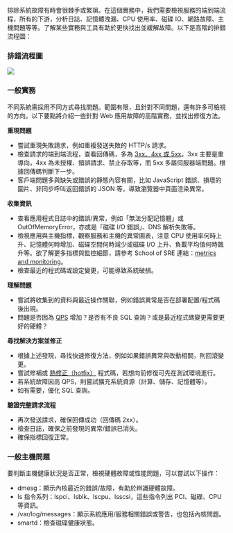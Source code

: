 排除系統故障有時會很棘手或繁瑣。在這個實務中，我們需要檢視服務的端到端流程，所有的下游，分析日誌、記憶體洩漏、CPU 使用率、磁碟 IO、網路故障、主機問題等等。了解某些實務與工具有助於更快找出並緩解故障。以下是高階的排錯流程圖：

### 排錯流程圖
![](images/TroubleshootingFlow.jpg)

### 一般實務
不同系統需採用不同方式尋找問題。範圍有限，且針對不同問題，還有許多可檢視的方向。以下要點將介紹一些針對 Web 應用故障的高階實務，並找出修復方法。

**重現問題**

* 嘗試重現失敗請求，例如重複發送失敗的 HTTP/s 請求。
* 檢查請求的端到端流程，查看回傳碼，多為 [3xx、4xx 或 5xx](https://zh.wikipedia.org/wiki/HTTP%E7%8A%B6%E6%80%81%E7%A0%81列表)。3xx 主要是重導向，4xx 為未授權、錯誤請求、禁止存取等，而 5xx 多屬伺服器端問題。根據回傳碼判斷下一步。
* 客戶端問題多與缺失或錯誤的靜態內容有關，比如 JavaScript 錯誤、損壞的圖片、非同步呼叫返回錯誤的 JSON 等，導致瀏覽器中頁面渲染異常。

**收集資訊**

* 查看應用程式日誌中的錯誤/異常，例如「無法分配記憶體」或 OutOfMemoryError，亦或是「磁碟 I/O 錯誤」、DNS 解析失敗等。
* 檢視應用與主機指標，觀察服務和主機的異常圖表，注意 CPU 使用率何時上升、記憶體何時增加、磁碟空間何時減少或磁碟 I/O 上升、負載平均值何時飆升等。欲了解更多指標與監控細節，請參考 School of SRE 連結：[metrics and monitoring](https://dictcp.github.io/school-of-sre/level101/metrics_and_monitoring/introduction)。
* 檢查最近的程式碼或設定變更，可能導致系統破損。

**理解問題**

* 嘗試將收集到的資料與最近操作關聯，例如錯誤異常是否在部署配置/程式碼後出現。
* 問題是否因為 [QPS](https://zh.wikipedia.org/wiki/%E6%AF%94%E6%8B%89%E7%8F%AD%E9%80%9A%E4%BF%A1%E9%87%8F) 增加？是否有不良 SQL 查詢？或是最近程式碼變更需要更好的硬體？

**尋找解決方案並修正**

* 根據上述發現，尋找快速修復方法，例如如果錯誤異常與改動相關，則回滾變更。
* 嘗試修補或 [熱修正（hotfix）](https://zh.wikipedia.org/wiki/%E7%86%B1%E4%BF%AE%E6%AD%A3) 程式碼，若想向前修復可先在測試環境進行。
* 若系統故障因高 QPS，則嘗試擴充系統資源（計算、儲存、記憶體等）。
* 如有需要，優化 SQL 查詢。

**驗證完整請求流程**

* 再次發送請求，確保回傳成功（回傳碼 2xx）。
* 檢查日誌，確保之前發現的異常/錯誤已消失。
* 確保指標回復正常。

### 一般主機問題

要判斷主機健康狀況是否正常，檢視硬體故障或性能問題，可以嘗試以下操作：

* dmesg：顯示內核最近的錯誤/故障，有助於辨識硬體故障。
* ls 指令系列：lspci、lsblk、lscpu、lsscsi，這些指令列出 PCI、磁碟、CPU 等資訊。
* /var/log/messages：顯示系統應用/服務相關錯誤或警告，也包括內核問題。
* smartd：檢查磁碟健康狀態。
